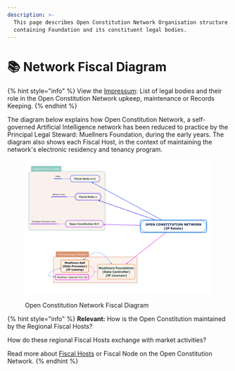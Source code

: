 ```yaml
---
description: >-
  This page describes Open Constitution Network Organisation structure
  containing Foundation and its constituent legal bodies.
---
```


# 📚 Network Fiscal Diagram

{% hint style="info" %}
View the [Impressum](./):  List of legal bodies and their role in the Open Constitution Network upkeep, maintenance or Records Keeping.
{% endhint %}

The diagram below explains how Open Constitution Network, a self-governed Artificial Intelligence network has been reduced to practice by the Principal Legal Steward: Muellners Foundation, during the early years. The diagram also shows each Fiscal Host, in the context of maintaining the network's electronic residency and tenancy program.

<figure><img src="../../.gitbook/assets/OCNetwork.jpg" alt=""><figcaption><p>Open Constitution Network Fiscal Diagram</p></figcaption></figure>

{% hint style="info" %}
**Relevant:** How is the Open Constitution maintained by the Regional Fiscal Hosts?&#x20;

How do these regional Fiscal Hosts exchange with market activities?&#x20;

Read more about [Fiscal Hosts](broken-reference) or Fiscal Node on the Open Constitution Network.
{% endhint %}

